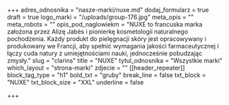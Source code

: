 +++
adres_odnosnika = "nasze-marki/nuxe.md"
dodaj_formularz = true
draft = true
logo_marki = "/uploads/group-176.jpg"
meta_opis = ""
meta_robots = ""
opis_pod_naglowiekm = "NUXE to francuska marka założona przez Alizę Jabès i pionierkę kosmetologii naturalnego pochodzenia. Każdy produkt do pielęgnacji skóry jest opracowywany i produkowany we Francji, aby spełnić wymagania jakości farmaceutycznej i łączy cuda natury z umiejętnościami nauki, jednocześnie pobudzając zmysły."
slug = "clarins"
title = "NUXE"
tytul_odnosnika = "Wszystkie marki"
which_layout = "strona-marki"
zdjecie = ""
[[header_repeater]]
block_tag_type = "h1"
bold_txt = "gruby"
break_line = false
txt_block = "NUXE"
txt_block_size = "XXL"
underline = false

+++
